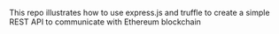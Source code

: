 This repo illustrates how to use express.js and truffle to create a simple REST API to communicate with Ethereum blockchain
